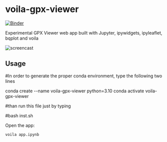 # voila-gpx-viewer

[![Binder](https://mybinder.org/badge_logo.svg)](https://mybinder.org/v2/gh/jtpio/voila-gpx-viewer/master?urlpath=voila%2Frender%2Fapp.ipynb)

Experimental GPX Viewer web app built with Jupyter, ipywidgets, ipyleaflet, bqplot and voila

![screencast](https://user-images.githubusercontent.com/591645/60527710-0ff1c680-9cf3-11e9-87b5-8711fd3da344.gif)

## Usage

#In order to generate the proper conda environment, type the following two lines

conda create --name voila-gpx-viewer python=3.10
conda activate voila-gpx-viewer

#than run this file just by typing 

#bash inst.sh

Open the app:

```bash
voila app.ipynb
```
